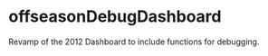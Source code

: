 offseasonDebugDashboard
=======================

Revamp of the 2012 Dashboard to include functions for debugging.